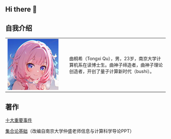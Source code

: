 ## Hi there 👋

## 自我介绍

<table>
  <tr>
    <td width="180">
      <img src="assets/Elysia.png" alt="avatar" width="160" />
    </td>
    <td>
      曲桐希（Tongxi Qu），男，23岁，南京大学计算机系在读博士生。曲神子缔造者，曲神子理论创造者，开创了量子计算新时代（bushi）。
    </td>
  </tr>
 </table>

## 著作
[十大重要事件](works/ten_events.md)

[集合论基础](works/集合论基础.pdf)（改编自南京大学仲盛老师信息与计算科学导论PPT）